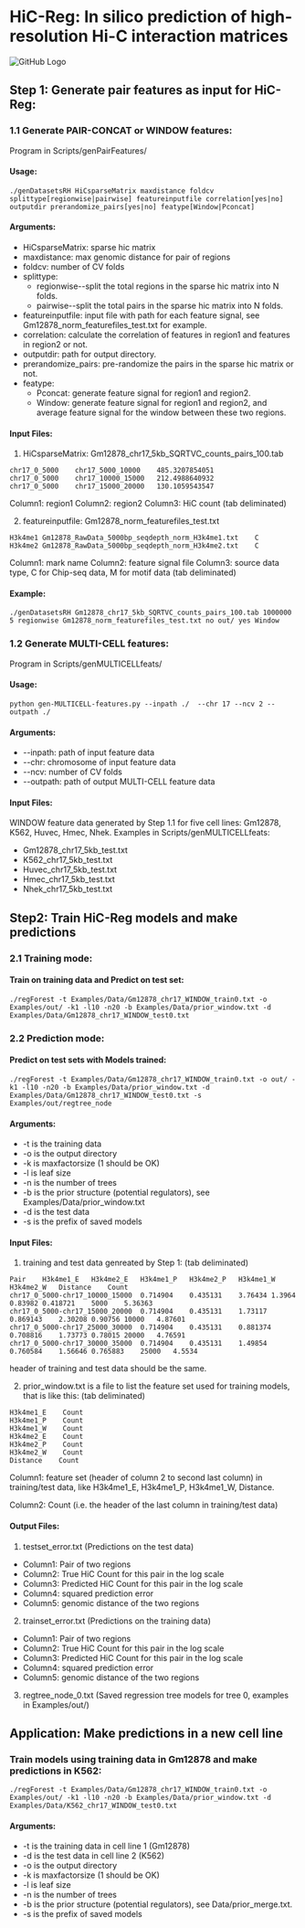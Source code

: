 # HiC-Reg: In silico prediction of high-resolution Hi-C interaction matrices
![GitHub Logo](/Images/HiC-Reg.png)


## Step 1: Generate pair features as input for HiC-Reg:
### 1.1 Generate PAIR-CONCAT or WINDOW features:
Program in Scripts/genPairFeatures/

#### Usage:
```
./genDatasetsRH HiCsparseMatrix maxdistance foldcv splittype[regionwise|pairwise] featureinputfile correlation[yes|no] outputdir prerandomize_pairs[yes|no] featype[Window|Pconcat]
```

#### Arguments:
- HiCsparseMatrix: sparse hic matrix
- maxdistance: max genomic distance for pair of regions
- foldcv: number of CV folds
- splittype: 
  - regionwise--split the total regions in the sparse hic matrix into N folds. 
  - pairwise--split the total pairs in the sparse hic matrix into N folds.
- featureinputfile: input file with path for each feature signal, see Gm12878_norm_featurefiles_test.txt for example.
- correlation: calculate the correlation of features in region1 and features in region2 or not.
- outputdir: path for output directory.
- prerandomize_pairs: pre-randomize the pairs in the sparse hic matrix or not.
- featype: 
  - Pconcat: generate feature signal for region1 and region2. 
  - Window: generate feature signal for region1 and region2, and average feature signal for the window between these two regions. 

#### Input Files:
1. HiCsparseMatrix: Gm12878_chr17_5kb_SQRTVC_counts_pairs_100.tab
```
chr17_0_5000	chr17_5000_10000	485.3207854051
chr17_0_5000	chr17_10000_15000	212.4988640932
chr17_0_5000	chr17_15000_20000	130.1059543547
```
Column1: region1 Column2: region2 Column3: HiC count (tab deliminated)

2. featureinputfile: Gm12878_norm_featurefiles_test.txt
```
H3k4me1	Gm12878_RawData_5000bp_seqdepth_norm_H3k4me1.txt	C
H3k4me2	Gm12878_RawData_5000bp_seqdepth_norm_H3k4me2.txt	C
```
Column1: mark name Column2: feature signal file Column3: source data type, C for Chip-seq data, M for motif data (tab deliminated)


#### Example: 
```
./genDatasetsRH Gm12878_chr17_5kb_SQRTVC_counts_pairs_100.tab 1000000 5 regionwise Gm12878_norm_featurefiles_test.txt no out/ yes Window
```

### 1.2 Generate MULTI-CELL features:
Program in Scripts/genMULTICELLfeats/
#### Usage:
```
python gen-MULTICELL-features.py --inpath ./  --chr 17 --ncv 2 --outpath ./
```
#### Arguments:
- --inpath: path of input feature data
- --chr: chromosome of input feature data
- --ncv: number of CV folds
- --outpath: path of output MULTI-CELL feature data

#### Input Files:
WINDOW feature data generated by Step 1.1 for five cell lines: Gm12878, K562, Huvec, Hmec, Nhek. Examples in Scripts/genMULTICELLfeats:
- Gm12878_chr17_5kb_test.txt
- K562_chr17_5kb_test.txt
- Huvec_chr17_5kb_test.txt
- Hmec_chr17_5kb_test.txt
- Nhek_chr17_5kb_test.txt



## Step2: Train HiC-Reg models and make predictions
### 2.1 Training mode:
#### Train on training data and Predict on test set:
```
./regForest -t Examples/Data/Gm12878_chr17_WINDOW_train0.txt -o Examples/out/ -k1 -l10 -n20 -b Examples/Data/prior_window.txt -d Examples/Data/Gm12878_chr17_WINDOW_test0.txt
```
### 2.2 Prediction mode:
#### Predict on test sets with Models trained:
```
./regForest -t Examples/Data/Gm12878_chr17_WINDOW_train0.txt -o out/ -k1 -l10 -n20 -b Examples/Data/prior_window.txt -d Examples/Data/Gm12878_chr17_WINDOW_test0.txt -s Examples/out/regtree_node
```
#### Arguments:
- -t is the training data
- -o is the output directory
- -k is maxfactorsize (1 should be OK)
- -l is leaf size
- -n is the number of trees
- -b is the prior structure (potential regulators), see Examples/Data/prior_window.txt 
- -d is the test data
- -s is the prefix of saved models

#### Input Files:
1. training and test data genreated by Step 1: (tab deliminated)
```
Pair	H3k4me1_E	H3k4me2_E	H3k4me1_P	H3k4me2_P	H3k4me1_W	H3k4me2_W	Distance	Count
chr17_0_5000-chr17_10000_15000	0.714904	0.435131	3.76434	1.3964	0.83982	0.418721	5000	5.36363
chr17_0_5000-chr17_15000_20000	0.714904	0.435131	1.73117	0.869143	2.30208	0.90756	10000	4.87601
chr17_0_5000-chr17_25000_30000	0.714904	0.435131	0.881374	0.708816	1.73773	0.78015	20000	4.76591
chr17_0_5000-chr17_30000_35000	0.714904	0.435131	1.49854	0.760584	1.56646	0.765883	25000	4.5534
```
header of training and test data should be the same.

2. prior_window.txt is a file to list the feature set used for training models, that is like this: (tab deliminated)
```
H3k4me1_E    Count
H3k4me1_P    Count
H3k4me1_W    Count
H3k4me2_E    Count
H3k4me2_P    Count
H3k4me2_W    Count
Distance    Count
```
Column1: feature set (header of column 2 to second last column) in training/test data, like H3k4me1_E, H3k4me1_P, H3k4me1_W, Distance.

Column2: Count (i.e. the header of the last column in training/test data)

#### Output Files:
1. testset_error.txt
(Predictions on the test data)
- Column1: Pair of two regions
- Column2: True HiC Count for this pair in the log scale 	
- Column3: Predicted HiC Count for this pair in the log scale 	
- Column4: squared prediction error
- Column5: genomic distance of the two regions

2. trainset_error.txt
(Predictions on the training data)
- Column1: Pair of two regions
- Column2: True HiC Count for this pair in the log scale 	
- Column3: Predicted HiC Count for this pair in the log scale 	
- Column4: squared prediction error
- Column5: genomic distance of the two regions

3. regtree_node_0.txt
(Saved regression tree models for tree 0, examples in Examples/out/)


## Application: Make predictions in a new cell line
### Train models using training data in Gm12878 and make predictions in K562:
```
./regForest -t Examples/Data/Gm12878_chr17_WINDOW_train0.txt -o Examples/out/ -k1 -l10 -n20 -b Examples/Data/prior_window.txt -d Examples/Data/K562_chr17_WINDOW_test0.txt
```
#### Arguments:
- -t is the training data in cell line 1 (Gm12878)
- -d is the test data in cell line 2 (K562)
- -o is the output directory
- -k is maxfactorsize (1 should be OK)
- -l is leaf size
- -n is the number of trees
- -b is the prior structure (potential regulators), see Data/prior_merge.txt.
- -s is the prefix of saved models





